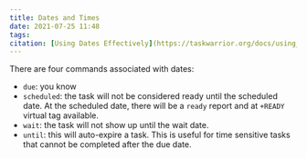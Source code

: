 ```yaml
---
title: Dates and Times
date: 2021-07-25 11:48
tags: 
citation: [Using Dates Effectively](https://taskwarrior.org/docs/using_dates.html)
---
```

There are four commands associated with dates:

+ `due`: you know
+ `scheduled`: the task will not be considered ready until the scheduled date. At the scheduled date, there will be a `ready` report and at `+READY` virtual tag available.
+ `wait`: the task will not show up until the wait date.
+ `until`: this will auto-expire a task. This is useful for time sensitive tasks that cannot be completed after the due date.

